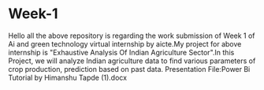 # Week-1
Hello all the above repository is regarding the work submission of Week 1 of Ai and green technology virtual internship by aicte.My project for above internship is "Exhaustive Analysis Of Indian Agriculture Sector".In this Project, we will analyze Indian agriculture data to find various parameters of crop production, prediction based on past data.
Presentation File:Power Bi Tutorial by Himanshu Tapde (1).docx
